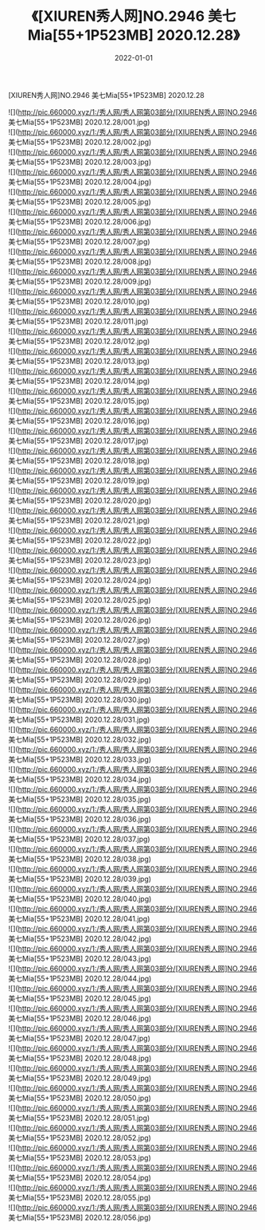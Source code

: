 ﻿---
layout: post
title:  《[XIUREN秀人网]NO.2946 美七Mia[55+1P523MB] 2020.12.28》
date:   2022-01-01
img: http://pic.660000.xyz/1:/秀人网/秀人网第03部分/[XIUREN秀人网]NO.2946 美七Mia[55+1P523MB] 2020.12.28/000.jpg
categories: [美女, 清纯, 唯美]
---

[XIUREN秀人网]NO.2946 美七Mia[55+1P523MB] 2020.12.28

 ![](http://pic.660000.xyz/1:/秀人网/秀人网第03部分/[XIUREN秀人网]NO.2946 美七Mia[55+1P523MB] 2020.12.28/001.jpg) <br>![](http://pic.660000.xyz/1:/秀人网/秀人网第03部分/[XIUREN秀人网]NO.2946 美七Mia[55+1P523MB] 2020.12.28/002.jpg) <br>![](http://pic.660000.xyz/1:/秀人网/秀人网第03部分/[XIUREN秀人网]NO.2946 美七Mia[55+1P523MB] 2020.12.28/003.jpg) <br>![](http://pic.660000.xyz/1:/秀人网/秀人网第03部分/[XIUREN秀人网]NO.2946 美七Mia[55+1P523MB] 2020.12.28/004.jpg) <br>![](http://pic.660000.xyz/1:/秀人网/秀人网第03部分/[XIUREN秀人网]NO.2946 美七Mia[55+1P523MB] 2020.12.28/005.jpg) <br>![](http://pic.660000.xyz/1:/秀人网/秀人网第03部分/[XIUREN秀人网]NO.2946 美七Mia[55+1P523MB] 2020.12.28/006.jpg) <br>![](http://pic.660000.xyz/1:/秀人网/秀人网第03部分/[XIUREN秀人网]NO.2946 美七Mia[55+1P523MB] 2020.12.28/007.jpg) <br>![](http://pic.660000.xyz/1:/秀人网/秀人网第03部分/[XIUREN秀人网]NO.2946 美七Mia[55+1P523MB] 2020.12.28/008.jpg) <br>![](http://pic.660000.xyz/1:/秀人网/秀人网第03部分/[XIUREN秀人网]NO.2946 美七Mia[55+1P523MB] 2020.12.28/009.jpg) <br>![](http://pic.660000.xyz/1:/秀人网/秀人网第03部分/[XIUREN秀人网]NO.2946 美七Mia[55+1P523MB] 2020.12.28/010.jpg) <br>![](http://pic.660000.xyz/1:/秀人网/秀人网第03部分/[XIUREN秀人网]NO.2946 美七Mia[55+1P523MB] 2020.12.28/011.jpg) <br>![](http://pic.660000.xyz/1:/秀人网/秀人网第03部分/[XIUREN秀人网]NO.2946 美七Mia[55+1P523MB] 2020.12.28/012.jpg) <br>![](http://pic.660000.xyz/1:/秀人网/秀人网第03部分/[XIUREN秀人网]NO.2946 美七Mia[55+1P523MB] 2020.12.28/013.jpg) <br>![](http://pic.660000.xyz/1:/秀人网/秀人网第03部分/[XIUREN秀人网]NO.2946 美七Mia[55+1P523MB] 2020.12.28/014.jpg) <br>![](http://pic.660000.xyz/1:/秀人网/秀人网第03部分/[XIUREN秀人网]NO.2946 美七Mia[55+1P523MB] 2020.12.28/015.jpg) <br>![](http://pic.660000.xyz/1:/秀人网/秀人网第03部分/[XIUREN秀人网]NO.2946 美七Mia[55+1P523MB] 2020.12.28/016.jpg) <br>![](http://pic.660000.xyz/1:/秀人网/秀人网第03部分/[XIUREN秀人网]NO.2946 美七Mia[55+1P523MB] 2020.12.28/017.jpg) <br>![](http://pic.660000.xyz/1:/秀人网/秀人网第03部分/[XIUREN秀人网]NO.2946 美七Mia[55+1P523MB] 2020.12.28/018.jpg) <br>![](http://pic.660000.xyz/1:/秀人网/秀人网第03部分/[XIUREN秀人网]NO.2946 美七Mia[55+1P523MB] 2020.12.28/019.jpg) <br>![](http://pic.660000.xyz/1:/秀人网/秀人网第03部分/[XIUREN秀人网]NO.2946 美七Mia[55+1P523MB] 2020.12.28/020.jpg) <br>![](http://pic.660000.xyz/1:/秀人网/秀人网第03部分/[XIUREN秀人网]NO.2946 美七Mia[55+1P523MB] 2020.12.28/021.jpg) <br>![](http://pic.660000.xyz/1:/秀人网/秀人网第03部分/[XIUREN秀人网]NO.2946 美七Mia[55+1P523MB] 2020.12.28/022.jpg) <br>![](http://pic.660000.xyz/1:/秀人网/秀人网第03部分/[XIUREN秀人网]NO.2946 美七Mia[55+1P523MB] 2020.12.28/023.jpg) <br>![](http://pic.660000.xyz/1:/秀人网/秀人网第03部分/[XIUREN秀人网]NO.2946 美七Mia[55+1P523MB] 2020.12.28/024.jpg) <br>![](http://pic.660000.xyz/1:/秀人网/秀人网第03部分/[XIUREN秀人网]NO.2946 美七Mia[55+1P523MB] 2020.12.28/025.jpg) <br>![](http://pic.660000.xyz/1:/秀人网/秀人网第03部分/[XIUREN秀人网]NO.2946 美七Mia[55+1P523MB] 2020.12.28/026.jpg) <br>![](http://pic.660000.xyz/1:/秀人网/秀人网第03部分/[XIUREN秀人网]NO.2946 美七Mia[55+1P523MB] 2020.12.28/027.jpg) <br>![](http://pic.660000.xyz/1:/秀人网/秀人网第03部分/[XIUREN秀人网]NO.2946 美七Mia[55+1P523MB] 2020.12.28/028.jpg) <br>![](http://pic.660000.xyz/1:/秀人网/秀人网第03部分/[XIUREN秀人网]NO.2946 美七Mia[55+1P523MB] 2020.12.28/029.jpg) <br>![](http://pic.660000.xyz/1:/秀人网/秀人网第03部分/[XIUREN秀人网]NO.2946 美七Mia[55+1P523MB] 2020.12.28/030.jpg) <br>![](http://pic.660000.xyz/1:/秀人网/秀人网第03部分/[XIUREN秀人网]NO.2946 美七Mia[55+1P523MB] 2020.12.28/031.jpg) <br>![](http://pic.660000.xyz/1:/秀人网/秀人网第03部分/[XIUREN秀人网]NO.2946 美七Mia[55+1P523MB] 2020.12.28/032.jpg) <br>![](http://pic.660000.xyz/1:/秀人网/秀人网第03部分/[XIUREN秀人网]NO.2946 美七Mia[55+1P523MB] 2020.12.28/033.jpg) <br>![](http://pic.660000.xyz/1:/秀人网/秀人网第03部分/[XIUREN秀人网]NO.2946 美七Mia[55+1P523MB] 2020.12.28/034.jpg) <br>![](http://pic.660000.xyz/1:/秀人网/秀人网第03部分/[XIUREN秀人网]NO.2946 美七Mia[55+1P523MB] 2020.12.28/035.jpg) <br>![](http://pic.660000.xyz/1:/秀人网/秀人网第03部分/[XIUREN秀人网]NO.2946 美七Mia[55+1P523MB] 2020.12.28/036.jpg) <br>![](http://pic.660000.xyz/1:/秀人网/秀人网第03部分/[XIUREN秀人网]NO.2946 美七Mia[55+1P523MB] 2020.12.28/037.jpg) <br>![](http://pic.660000.xyz/1:/秀人网/秀人网第03部分/[XIUREN秀人网]NO.2946 美七Mia[55+1P523MB] 2020.12.28/038.jpg) <br>![](http://pic.660000.xyz/1:/秀人网/秀人网第03部分/[XIUREN秀人网]NO.2946 美七Mia[55+1P523MB] 2020.12.28/039.jpg) <br>![](http://pic.660000.xyz/1:/秀人网/秀人网第03部分/[XIUREN秀人网]NO.2946 美七Mia[55+1P523MB] 2020.12.28/040.jpg) <br>![](http://pic.660000.xyz/1:/秀人网/秀人网第03部分/[XIUREN秀人网]NO.2946 美七Mia[55+1P523MB] 2020.12.28/041.jpg) <br>![](http://pic.660000.xyz/1:/秀人网/秀人网第03部分/[XIUREN秀人网]NO.2946 美七Mia[55+1P523MB] 2020.12.28/042.jpg) <br>![](http://pic.660000.xyz/1:/秀人网/秀人网第03部分/[XIUREN秀人网]NO.2946 美七Mia[55+1P523MB] 2020.12.28/043.jpg) <br>![](http://pic.660000.xyz/1:/秀人网/秀人网第03部分/[XIUREN秀人网]NO.2946 美七Mia[55+1P523MB] 2020.12.28/044.jpg) <br>![](http://pic.660000.xyz/1:/秀人网/秀人网第03部分/[XIUREN秀人网]NO.2946 美七Mia[55+1P523MB] 2020.12.28/045.jpg) <br>![](http://pic.660000.xyz/1:/秀人网/秀人网第03部分/[XIUREN秀人网]NO.2946 美七Mia[55+1P523MB] 2020.12.28/046.jpg) <br>![](http://pic.660000.xyz/1:/秀人网/秀人网第03部分/[XIUREN秀人网]NO.2946 美七Mia[55+1P523MB] 2020.12.28/047.jpg) <br>![](http://pic.660000.xyz/1:/秀人网/秀人网第03部分/[XIUREN秀人网]NO.2946 美七Mia[55+1P523MB] 2020.12.28/048.jpg) <br>![](http://pic.660000.xyz/1:/秀人网/秀人网第03部分/[XIUREN秀人网]NO.2946 美七Mia[55+1P523MB] 2020.12.28/049.jpg) <br>![](http://pic.660000.xyz/1:/秀人网/秀人网第03部分/[XIUREN秀人网]NO.2946 美七Mia[55+1P523MB] 2020.12.28/050.jpg) <br>![](http://pic.660000.xyz/1:/秀人网/秀人网第03部分/[XIUREN秀人网]NO.2946 美七Mia[55+1P523MB] 2020.12.28/051.jpg) <br>![](http://pic.660000.xyz/1:/秀人网/秀人网第03部分/[XIUREN秀人网]NO.2946 美七Mia[55+1P523MB] 2020.12.28/052.jpg) <br>![](http://pic.660000.xyz/1:/秀人网/秀人网第03部分/[XIUREN秀人网]NO.2946 美七Mia[55+1P523MB] 2020.12.28/053.jpg) <br>![](http://pic.660000.xyz/1:/秀人网/秀人网第03部分/[XIUREN秀人网]NO.2946 美七Mia[55+1P523MB] 2020.12.28/054.jpg) <br>![](http://pic.660000.xyz/1:/秀人网/秀人网第03部分/[XIUREN秀人网]NO.2946 美七Mia[55+1P523MB] 2020.12.28/055.jpg) <br>![](http://pic.660000.xyz/1:/秀人网/秀人网第03部分/[XIUREN秀人网]NO.2946 美七Mia[55+1P523MB] 2020.12.28/056.jpg) <br>